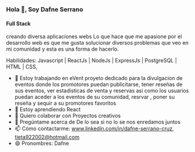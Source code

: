 
### Hola 👋, Soy Dafne Serrano
#### Full Stack


creando diversa aplicaciones webs 
Lo que hace que me apasione por el desarrollo web es que me gusta solucionar diversos problemas que veo en mi comunidad y esta es una forma de hacerlo.

Habilidades:  Javascript | ReactJs | NodeJs | ExpressJs | PostgreSQL | HTML | CSS,

- 🔭 Estoy trabajando en eVent proyeto dedicado para la divulgacion de eventos  donde los promotores puedan publicitarse, tener reseñas de sus eventos, ver estadisticas de venta  y reservas asi como los usuarios puedan aceder a los eventos de su comunidad, resrvar , poner su reseña y sequir a su promotores favoritos 
- 🌱 Estoy aprendiendo React 
- 👯 Quiero colaborar con Proyectos creativos  
- 💬 Pregúntame acerca de De lo sea si no lo se nos enredamos juntos  
- 📫 Cómo contactarme: www.linkedin.com/in/dafne-serrano-cruz, tieta922002@hotmail.com 
- 😄 Pronombres: Dafne 






